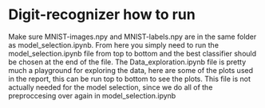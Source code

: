 # Digit-recognizer how to run

Make sure MNIST-images.npy and MNIST-labels.npy are in the same folder as model_selection.ipynb. From here you simply need to run the model_selection.ipynb file from top to bottom and the best classifier should be chosen at the end of the file. The Data_exploration.ipynb file is pretty much a playground for exploring the data, here are some of the plots used in the report, this can be run top to bottom to see the plots. This file is not actually needed for the model selection, since we do all of the preproccesing over again in model_selection.ipynb
